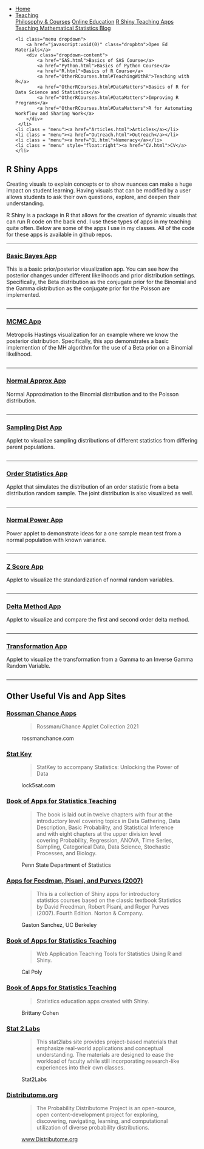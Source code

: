 
<head>
  <link rel="stylesheet" href="../css/styles.css">
</head>

<ul class = "menu">
    <li class = "menu"><a href="../index.html">Home</a></li>
    <li class="menu dropdown">
        <a href="javascript:void(0)" class="dropbtn">Teaching</a>
        <div class="dropdown-content">
            <a href="PhilosophyCourses.html">Philosophy & Courses</a>
            <a href="Online.html">Online Education</a>
            <a href="ShinyApps.html">R Shiny Teaching Apps</a>
            <a href="MathStat.html">Teaching Mathematical Statistics Blog</a>
        </div>
     </li>
    
    <li class="menu dropdown">
        <a href="javascript:void(0)" class="dropbtn">Open Ed Materials</a>
        <div class="dropdown-content">
            <a href="SAS.html">Basics of SAS Course</a>
            <a href="Python.html">Basics of Python Course</a>
            <a href="R.html">Basics of R Course</a>
            <a href="OtherRCourses.html#TeachingWithR">Teaching with R</a>
            <a href="OtherRCourses.html#DataMatters">Basics of R for Data Science and Statistics</a>
            <a href="OtherRCourses.html#DataMatters">Improving R Programs</a>
            <a href="OtherRCourses.html#DataMatters">R for Automating Workflow and Sharing Work</a>
        </div>
     </li>
    <li class = "menu"><a href="Articles.html">Articles</a></li>
    <li class = "menu"><a href="Outreach.html">Outreach</a></li>
    <li class = "menu"><a href="QL.html">Numeracy</a></li>
    <li class = "menu" style="float:right"><a href="CV.html">CV</a></li>
</ul>

<br style = "display: block; content: ''; margin-top: 10; ">

## R Shiny Apps

Creating visuals to explain concepts or to show nuances can make a huge
impact on student learning. Having visuals that can be modified by a
user allows students to ask their own questions, explore, and deepen
their understanding.

R Shiny is a package in R that allows for the creation of dynamic
visuals that can run R code on the back end. I use these types of apps
in my teaching quite often. Below are some of the apps I use in my
classes. All of the code for these apps is available in github
repos.

<hr class = "cool">

### <a href="https://shiny.stat.ncsu.edu/jbpost2/BasicBayes/" target = "_blank">Basic Bayes App</a>

This is a basic prior/posterior visualization app. You can see how the
posterior changes under different likelihoods and prior distribution
settings. Specifically, the Beta distribution as the conjugate prior for
the Binomial and the Gamma distribution as the conjugate prior for the
Poisson are
implemented.

<a href="https://shiny.stat.ncsu.edu/jbpost2/BasicBayes/" target = "_blank"><img src="../images/Bayes.png" alt=""></a>

<hr class = "cool">

### <a href="https://shiny.stat.ncsu.edu/jbpost2/MCMC/" target = "_blank">MCMC App</a>

Metropolis Hastings visualization for an example where we know the
posterior distribution. Specifically, this app demonstrates a basic
implemention of the MH algorithm for the use of a Beta prior on a
Binomial
likelihood.

<a href="https://shiny.stat.ncsu.edu/jbpost2/MCMC/" target = "_blank"><img   src="../images/MCMC.png" alt=""></a>

<hr class = "cool">

### <a href="https://shiny.stat.ncsu.edu/jbpost2/NormalApproximation/" target = "_blank">Normal Approx App</a>

Normal Approximation to the Binomial distribution and to the Poisson
distribution.

<a href="https://shiny.stat.ncsu.edu/jbpost2/NormalApproximation/" target = "_blank"><img src="../images/NormApprox.png" alt=""></a>

<hr class = "cool">

### <a href="https://shiny.stat.ncsu.edu/jbpost2/SamplingDistribution/" target = "_blank">Sampling Dist App</a>

Applet to visualize sampling distributions of different statistics from
differing parent
populations.

<a href="https://shiny.stat.ncsu.edu/jbpost2/SamplingDistribution/" target = "_blank"><img src="../images/SamplingDist.png" alt=""></a>

<hr class = "cool">

### <a href="https://shiny.stat.ncsu.edu/jbpost2/OrderStatsDist/" target = "_blank">Order Statistics App</a>

Applet that simulates the distribution of an order statistic from a beta
distribution random sample. The joint distribution is also visualized as
well.

<a href="https://shiny.stat.ncsu.edu/jbpost2/OrderStatsDist/" target = "_blank"><img   src="../images/OrderStats.png" alt=""></a>

<hr class = "cool">

### <a href="https://shiny.stat.ncsu.edu/jbpost2/NormalPower/" target = "_blank">Normal Power App</a>

Power applet to demonstrate ideas for a one sample mean test from a
normal population with known
variance.

<a href="https://shiny.stat.ncsu.edu/jbpost2/NormalPower/" target = "_blank"><img   src="../images/Power.png" alt=""></a>

<hr class = "cool">

### <a href="https://shiny.stat.ncsu.edu/jbpost2/ZScores/" target = "_blank">Z Score App</a>

Applet to visualize the standardization of normal random
variables.

<a href="https://shiny.stat.ncsu.edu/jbpost2/ZScores/" target = "_blank"><img   src="../images/ZScores.png" alt=""></a>

<hr class = "cool">

### <a href="https://shiny.stat.ncsu.edu/jbpost2/Delta/" target = "_blank">Delta Method App</a>

Applet to visualize and compare the first and second order delta
method.

<a href="https://shiny.stat.ncsu.edu/jbpost2/Delta/" target = "_blank"><img   src="../images/Delta.png" alt=""></a>

<hr class = "cool">

### <a href="https://shiny.stat.ncsu.edu/jbpost2/Transform/" target = "_blank">Transformation App</a>

Applet to visualize the transformation from a Gamma to an Inverse Gamma
Random
Variable.

<a href="https://shiny.stat.ncsu.edu/jbpost2/Transform/" target = "_blank"><img   src="../images/transform.png" alt=""></a>

<hr class = "cool">

## Other Useful <strong>Vis and App Sites</strong>

### <a href="https://www.rossmanchance.com/applets/index2021.html" target = "_blank">Rossman Chance Apps</a>

<figure>

<blockquote cite="https://www.rossmanchance.com/applets/index2021.html">

Rossman/Chance Applet Collection
2021

</blockquote>

<figcaption>

rossmanchance.com

</figcaption>

</figure>

### <a href="http://www.lock5stat.com/statkey/index.html" target = "_blank">Stat Key</a>

<figure>

<blockquote cite="http://www.lock5stat.com/statkey/index.html">

StatKey to accompany Statistics: Unlocking the Power of
Data

</blockquote>

<figcaption>

lock5sat.com

</figcaption>

</figure>

### <a href = "https://sites.psu.edu/shinyapps/" target = "_blank">Book of Apps for Statistics Teaching</a>

<figure>

<blockquote cite="https://sites.psu.edu/shinyapps/">

The book is laid out in twelve chapters with four at the introductory
level covering topics in Data Gathering, Data Description, Basic
Probability, and Statistical Inference and with eight chapters at the
upper division level covering Probability, Regression, ANOVA, Time
Series, Sampling, Categorical Data, Data Science, Stochastic Processes,
and Biology.

</blockquote>

<figcaption>

Penn State Department of
Statistics

</figcaption>

</figure>

### <a href = "https://github.com/gastonstat/shiny-introstats/" target = "_blank">Apps for Feedman, Pisani, and Purves (2007)</a>

<figure>

<blockquote cite="https://github.com/gastonstat/shiny-introstats/">

This is a collection of Shiny apps for introductory statistics courses
based on the classic textbook Statistics by David Freedman, Robert
Pisani, and Roger Purves (2007). Fourth Edition. Norton & Company.

</blockquote>

<figcaption>

Gaston Sanchez, UC
Berkeley

</figcaption>

</figure>

### <a href = "http://www.statistics.calpoly.edu/shiny" target = "_blank">Book of Apps for Statistics Teaching</a>

<figure>

<blockquote cite="http://www.statistics.calpoly.edu/shiny">

Web Application Teaching Tools for Statistics Using R and Shiny.

</blockquote>

<figcaption>

Cal
Poly

</figcaption>

</figure>

### <a href = "http://www2.stat.duke.edu/~mc301/shinyed/" target = "_blank">Book of Apps for Statistics Teaching</a>

<figure>

<blockquote cite="http://www2.stat.duke.edu/~mc301/shinyed/">

Statistics education apps created with Shiny.

</blockquote>

<figcaption>

Brittany
Cohen

</figcaption>

</figure>

### <a href="http://web.grinnell.edu/individuals/kuipers/stat2labs/Labs.html" target = "_blank">Stat 2 Labs</a>

<figure>

<blockquote cite="http://web.grinnell.edu/individuals/kuipers/stat2labs/Labs.html">

This stat2labs site provides project-based materials that emphasize
real-world applications and conceptual understanding. The materials are
designed to ease the workload of faculty while still incorporating
research-like experiences into their own
classes.

</blockquote>

<figcaption>

Stat2Labs

</figcaption>

</figure>

### <a href="http://www.distributome.org/" target = "_blank">Distributome.org</a>

<figure>

<blockquote cite="http://www.distributome.org/">

The Probability Distributome Project is an open-source, open
content-development project for exploring, discovering, navigating,
learning, and computational utilization of diverse probability
distributions.

</blockquote>

<figcaption>

www.Distributome.org

</figcaption>

</figure>
